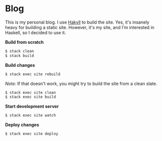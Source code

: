 # Blog

This is my personal blog.  I use [Hakyll]() to build the site.  Yes, it's insanely heavy for building a static site.  However, it's my site, and I'm interested in Haskell, so I decided to use it.

**Build from scratch**

```bash
$ stack clean
$ stack build
```

**Build changes**

```bash
$ stack exec site rebuild
```

*Note:* If that doesn't work, you might try to build the site from a clean slate.

```bash
$ stack exec site clean
$ stack exec site build
```

**Start development server**

```bash
$ stack exec site watch
```

**Deploy changes**

```bash
$ stack exec site deploy
```